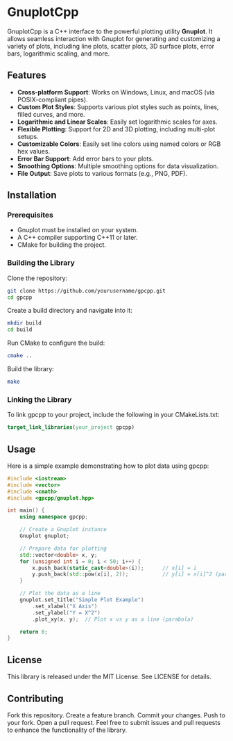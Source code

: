 # GnuplotCpp

GnuplotCpp is a C++ interface to the powerful plotting utility **Gnuplot**. It allows seamless interaction with Gnuplot for generating and customizing a variety of plots, including line plots, scatter plots, 3D surface plots, error bars, logarithmic scaling, and more.

## Features

- **Cross-platform Support**: Works on Windows, Linux, and macOS (via POSIX-compliant pipes).
- **Custom Plot Styles**: Supports various plot styles such as points, lines, filled curves, and more.
- **Logarithmic and Linear Scales**: Easily set logarithmic scales for axes.
- **Flexible Plotting**: Support for 2D and 3D plotting, including multi-plot setups.
- **Customizable Colors**: Easily set line colors using named colors or RGB hex values.
- **Error Bar Support**: Add error bars to your plots.
- **Smoothing Options**: Multiple smoothing options for data visualization.
- **File Output**: Save plots to various formats (e.g., PNG, PDF).

## Installation

### Prerequisites

- Gnuplot must be installed on your system.
- A C++ compiler supporting C++11 or later.
- CMake for building the project.

### Building the Library

Clone the repository:

```bash
git clone https://github.com/yourusername/gpcpp.git
cd gpcpp
```

Create a build directory and navigate into it:

```bash
mkdir build
cd build
```

Run CMake to configure the build:

```bash
cmake ..
```

Build the library:

```bash
make
```

### Linking the Library

To link gpcpp to your project, include the following in your CMakeLists.txt:

```cmake
target_link_libraries(your_project gpcpp)
```

## Usage

Here is a simple example demonstrating how to plot data using gpcpp:

```cpp
#include <iostream>
#include <vector>
#include <cmath>
#include <gpcpp/gnuplot.hpp>

int main() {
    using namespace gpcpp;

    // Create a Gnuplot instance
    Gnuplot gnuplot;

    // Prepare data for plotting
    std::vector<double> x, y;
    for (unsigned int i = 0; i < 50; i++) {
        x.push_back(static_cast<double>(i));      // x[i] = i
        y.push_back(std::pow(x[i], 2));           // y[i] = x[i]^2 (parabola)
    }

    // Plot the data as a line
    gnuplot.set_title("Simple Plot Example")
        .set_xlabel("X Axis")
        .set_ylabel("Y = X^2")
        .plot_xy(x, y);  // Plot x vs y as a line (parabola)

    return 0;
}
```

## License

This library is released under the MIT License. See LICENSE for details.

## Contributing

Fork this repository.
Create a feature branch.
Commit your changes.
Push to your fork.
Open a pull request.
Feel free to submit issues and pull requests to enhance the functionality of the library.
